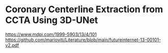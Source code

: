 
# Coronary Centerline Extraction from CCTA Using 3D-UNet

https://www.mdpi.com/1999-5903/13/4/101
https://github.com/marioviti/Literature/blob/main/futureinternet-13-00101-v2.pdf
